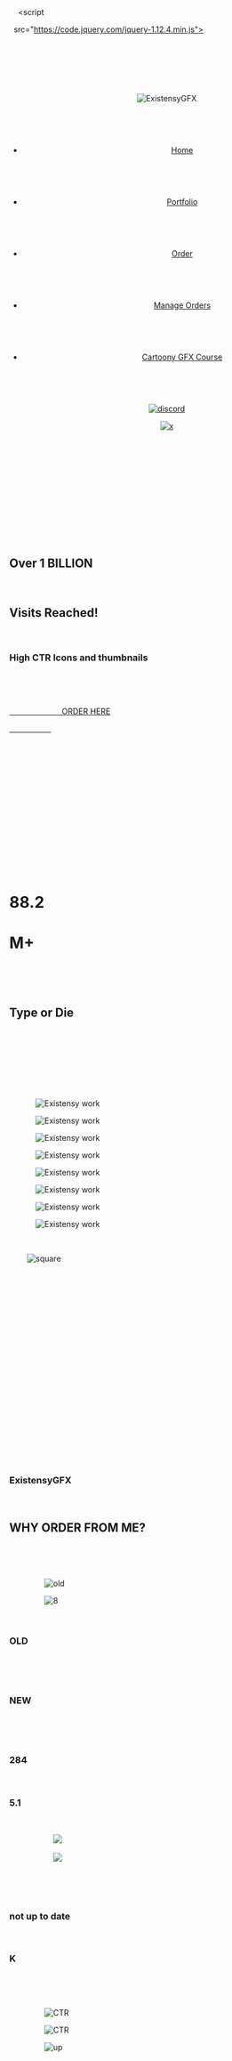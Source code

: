 

<!DOCTYPE html>

<html lang="en">

<head>

    <meta charset="UTF-8">

    <meta name="viewport" content="width=device-width, initial-scale=1.0">

    <title>ExistensyGFX</title>

    <link rel="icon" href="img/favicon.ico" type="image/icon type">

    <link rel="stylesheet" href="style.css">

    <script src="script.js"></script>  

    <script

  src="https://code.jquery.com/jquery-1.12.4.min.js"></script>

</head>

<body>

        <div class="everything">

        <header class="sticky" id="myHeader">

            <nav>

                <img src="img/EXISTENSY.png" alt="ExistensyGFX" class="logo">

                <ul>

                    <li>

                        <a href="#" class="line">Home</a>

                    </li>

                    <li>

                        <a href="#" class="hoverr">Portfolio</a>

                    </li>

                    <li>

                        <a href="#" class="hoverr">Order</a>

                    </li>

                    <li>

                        <a href="#" class="hoverr big">Manage Orders</a>

                    </li>

                    <li>

                        <a href="#" id="course" class="hoverr">Cartoony GFX Course</a>

                    </li>

                </ul>

                <a href="https://discord.gg/BaPADtmkdg"><img src="img/discord logo white.png" alt="discord" class="discord" id="big-btnd"></a>

                <a href="https://twitter.com/ExistensyGFX"><img src="img/x white.png" alt="x" class="x" id="big-btnx"></a>

            </nav>

        </header>

        <section class="home">

            <div class="home-content">

                <h1>Over <span class="bold">1 BILLION</span></h1>

                <h1>Visits Reached!</h1>

                <div class="container"><h3>High CTR Icons and thumbnails</h3></div>

                <div class="btn-box card">

                    <a href="#">

                        ORDER HERE

                    </a>

                </div>

            </div>

        </section>

        <div class="containeer">

            <div class="card">

                <div class="content">

                    <div class="counter-text">

                        <h1 class="counter">88.2</h1><h1 class="M">M+</h1>

                    </div>

                    <h2>Type or Die</h2>

                </div>

            </div>

        </div>

        <div class="exiicons">

            <img src="img/img1.png" alt="Existensy work" class="img1">

            <img src="img/img2.png" alt="Existensy work" class="img2">

            <img src="img/img3.png" alt="Existensy work" class="img3">

            <img src="img/img4.png" alt="Existensy work" class="img4">

            <img src="img/img5.png" alt="Existensy work" class="img5 loop-img">

            <img src="img/img6.png" alt="Existensy work" class="img6">

            <img src="img/img7.png" alt="Existensy work" class="img7">

            <img src="img/img8.png" alt="Existensy work" class="img8">

        </div>

        <img src="img/square.png" alt="square" class="cut-square">

        <div class="radial-line" style="width: 100%; height: 2px;"></div>

        <script type="text/javascript" src="vanilla-tilt.js"></script>

        <script>

            VanillaTilt.init(document.querySelector(".card"), {

        max: 25,

        speed: 400

    });

        </script>

        <script src="http://cdnjs.cloudflare.com/ajax/libs/waypoints/2.0.3/waypoints.min.js"></script>

        <script src="jquery.counterup.min.js"></script>

        <script>

        jQuery(document).ready(function($){

            $('.counter').counterUp({

    delay: 10.2,

    time: 2000

});

        });

        </script>

                <script>

                    jQuery(document).ready(function($){

                        $('.counter2').counterUp({

                delay: 12.1,

                time: 1500

            });

                    });

                    </script>

        </div>

        <section class="cut-part">

            <section class="question-order reveal">

                <h1 class="question-text1">ExistensyGFX</h1>

                <h2 class="question-text2">WHY ORDER FROM ME?</h2>

            </section>

            <section class="CTRincrease-img reveal">

                <img src="img/old.png" alt="old" class="ccu-img-1">

                <img src="img/img8.png" alt="8" class="ccu-img-2">

                <h1 class="old">OLD</h1>

                <div class="neew">

                    <h1>NEW</h1>

                </div>

                <h1 class="old-ccu">284</h1>

                <h1 class="new-ccu counter2">5.1</h1>

                <div class="ccu-icons">

                    <img src="img/CCU.png" id="ccu1">

                    <img src="img/CCU.png" id="ccu2">

                </div>

                <h1 id="ccu-under">not up to date</h1>

                <h1 class="CCU-K">K</h1>

            </section>

            <section class="CTR-show reveal">

                <img src="img/CTR background.png" alt="CTR" class="CTR-back">

                <img src="img/CTR _.png" alt="CTR" class="CTR-front">

                <img src="img/increase vector.png" alt="up" class="increase">

            </section>

            <section class="reveal">

                <img src="img/sketches.png" alt="Sketch" class="CTR-sketch">

            </section>

            <section class="Increase-CCU-p reveal">

                <img src="img/CCU Circle.png" alt="ccu" class="CCU-circle">

                <h1 class="CCU-h1">Increase CCU</h1>

                <p class="CCU-p">My icons can potentially <span class="CCU-p-bold">increase</span> CCU, a good <br>icon is extremely important for growing your<br> CCU.</p>

                <p class="CCU-p2">Game Example: Type or Die</p>

            </section>

            <section class="High-CTR-p reveal">

                <img src="img/CTR Circle.png" alt="ccu" class="CTR-circle">

                <h1 class="CTR-h1">High CTR</h1>

                <p class="CTR-p">My icons have proven to have <span class="CTR-p-bold">High CTR</span>, countless <br> frontpage developers have used me for their games</p>

            </section>

            <section class="Sketch-p reveal">

                <img src="img/Sketch Circle.png" alt="ccu" class="Sketch-Circle">

                <h1 class="Sketch-h1">Sketch</h1>

                <p class="Sketch-p1">Before getting started on your order, I create <br> a sketch to make sure you're getting <span>exactly <br>what you want.</span></p>

                <p class="Sketch-p2">Up to 3 <span class="Sketch-p2-bold">Unique</span> Sketches</p>

            </section>

            <section class="button-content reveal">

                <div class="btn-box2 card">

                    <a href="#">

                        ORDER HERE

                    </a>

                </div>

            </section>

            <div class="radial-line2" style="width: 100%; height: 2px;"></div>

            <!--Review-->

            <div id="page" class="site">

                <div class="container2">

                    <div class="testi">

                        <div class="headd">

                            <h3>Test</h3>

                            <p>"I ordered an icon for my game Type or Die and recieved it <br> the next day. Looks way better than what I had before. After <br> updating the icon I notired an immediate uptick in players. <br> Would recommend and will use it again."</p>

                        </div>

                        <div class="contenu">

                            <ul>

                                <li>

                                    <div class="wrapping">

                                        <div class="thumbnail">

                                            <img src="img/skin.png" alt="skin">

                                        </div>

                                        <div class="aside">

                                            <p>blzfzefozeopzeop</p>

                                            <div class="name">

                                                <h4>Pers</h4>

                                                <p>Dev ;))</p>

                                            </div>

                                        </div>

                                    </div>

                                </li>

                            </ul>

                        </div>

                    </div>

                </div>

            </div>

        </section>

</body>

</html>

CSS :
@import url('https://fonts.googleapis.com/css2?family=Poppins:wght@100;200;300;400;500;600;700;800;900&family=Tilt+Warp&display=swap');

  

*,

*::before,

*::after {

    padding: 0;

    margin: 0;

    box-sizing: border-box;

}

  

html {

    scroll-behavior: smooth;

    position: relative;

    width: 100%;

    height: 200vh;

    overflow-x: hidden;

    background: radial-gradient(ellipse at bottom, #1b2735 0%, #090a0f 100%);

}

  

::-webkit-scrollbar {

    width: 10px;

}

  

::-webkit-scrollbar-track {

    background: #10161f;

}

  

::-webkit-scrollbar-thumb {

    background: linear-gradient(

        transparent,

        rgba(255,255,255, 0.3)

    );

    border-radius: 5px;

    backdrop-filter: blur(10px);

    /*box-shadow:

    0 0 10px #58606b,

    0 0 40px #58606b,

    0 0 80px #58606b,

    0 0 120px #58606b;*/

}

  

/*html:before {

    content: '';

    position: absolute;

    bottom: 0;

    left: 0;

    width: 100%;

    height: 2300px;

    background: radial-gradient(ellipse at bottom, #10161f 0%, #090a0f 100%);

    clip-path: polygon(0 55%, 100% 46%, 100% 100%, 0% 100%);

}*/

  
  

body {

    font-family: 'Poppins', sans-serif;

}

  

/*header {

    width: 100%;

    border-bottom: 1px solid rgba(255, 255, 255, 0.1);

}*/

  

.logo {

    width: 150px;

    margin-left: -25px;

  }

  

.x {

    width: 20px;

    margin-left: -150px;

    cursor: pointer;

}

  

.discord {

    width: 27px;

    margin-right: -215px;

    cursor: pointer;

}

header {

    width: 100%;

  }

  
  

header nav {

    max-width: 1400px;

    margin: 0 auto;

    padding: 0 2rem;

    margin-top: 30px;

    display: flex;

    justify-content: space-between;

    align-items: center;

  }

header ul {

    display: flex;

    list-style: none;

    align-items: center;

    margin: 0;

    padding: 0;

  }

  
  

header a:after {

    content: "";

    position: absolute;

    width: 90%;

    height: 1px;

    bottom: -8.5px;

    left: 0;

    background-color: #ffff;

    border-radius: 10px;

    transform: scaleX(0);

    transition: transform 0.5s ease-out;

}

header a:hover:after {

    transform: scaleX(0);

    transform-origin: center;

    align-content: center;

    width: 90%;

    height: 1px;

    bottom: -8.5px;

}

  
  

#course {

    font-weight: 700;

    text-shadow: 0 0 5px rgba(255, 255, 255, 0.8), 0 0 30px #fff;

}

header a {

    text-decoration: none;

    color: white;

    padding: 0 1.5rem;

    font-weight: 300;

    font-size: 0.9rem;

    position: relative;

  }

.big {

    font-size: 0.83rem;

    transition: font-size 0.3s ease-in-out;

  }

.big:hover {

    font-size: 0.95rem;

  }

  

#big-btnd {

    transition: width 0.2s ease-in-out;

  }

#big-btnd:hover {

    width: 35px;

  }

  

  #big-btnx {

    transition: width 0.3s ease-in-out;

  }

#big-btnx:hover {

    width: 29px;

  }

  

/* Add these styles to your existing CSS */

  

.sticky {

    position: sticky;

    top: 0;

    background-color: transparent; /* Initially transparent */

    z-index: 100;

    margin-top: 15px;

    transition: background-color 0.3s ease-in-out;

    padding-bottom: 3.5px;

}

  

.sticky.scrolled {

    background-color: rgba(14, 18, 26, 0.5);

    backdrop-filter: blur(10px);

    border-bottom: 1px solid rgba(255, 255, 255, 0.1);

}

  

.sticky nav {

    max-width: 1400px;

    margin: 0 auto;

    padding: 0 2rem;

}

  

  

.hoverr {

    display: inline-block;

    padding-bottom: 0.25rem;

    position: relative;

    text-decoration: none;

}

  

.hoverr::after {

    content: "";

    position: absolute;

    left: 0;

    bottom: -8.5px;

    width: 90%;

    height: 1px;

    background-color: white;

    transform: scaleX(0);

    transition: transform 0.25s ease-out;

}

  

.hoverr:hover::after {

    transform: scaleX(1);

}

  

.line {

    text-decoration: none;

    position: relative;

    color: white;

}

  

.line::before {

    content: "";

    position: absolute;

    width: 50%;

    height: 2px;

    bottom: -12px;

    border-radius: 5px;

    left: 23px;

    background-color: white; /* Color of the underline */

    transform: scaleX(1);

    transform-origin: bottom left;

    transition: 0.25s ease-out; /* Remove the transition effect */

}

  

.home {

    color: #fff;

    height: 100vh;

    display: flex;

    align-items: center;

    padding: 0 10%;

}

  

.home-content {

    max-width: 600px;

    margin-top: 150px;

    position: relative;

    left: -130px;

}

  

.home-content h1 {

    font-size: 70px;

    font-weight: normal;

}

  

.bold {

    font-size: 75px;

    font-weight: bolder;

}

  

.container {

    display: inline-block;

}

  

.home-content h3 {

    font-size: 18px;

    font-weight: normal;

    color: #949597;

    border-right: 2px solid;

    width: 100%;

    white-space: nowrap;

    overflow: hidden;

    margin: 20px 0 40px;

    animation:

        typing 5s 1,

        cursor .4s step-end infinite alternate;

}

  

@keyframes cursor {

    50% {border-color: transparent;}

}

  

@keyframes typing {

    0% {

        width: 0;

    }

    40% {

        width: 0;

    }

    100% {

        width: 100%;

    }

}

  

.home-content .btn-box {

    display: flex;

    justify-content: space-between;

    width: 400px;

    height: 60px;

}

  

.btn-box a {

    display: inline-flex;

    justify-content: center;

    align-items: center;

    width: 240px;

    height: 100%;

    background: rgba(169, 13, 248, 1);

    border: 2px solid rgb(169, 13, 248, 1);

    border-radius: 10px;

    font-size: 19px;

    color: white;

    text-decoration: none;

    font-weight: 600;

    letter-spacing: 1px;

    overflow: hidden;

    backdrop-filter: blur(5px);

    box-shadow:

    0 0 15px #a90df8,

    0 0 50px rgb(0, 0, 0, 0.3);

    transition: background 0.3s, transform 0.3s, box-shadow 0.3s ease;

}

  
  

.btn-box a:hover {

    background-color: #ba31ff;

    box-shadow:

    0 0 10px #b01ef8,

    0 0 40px #b01ef8,

    0 0 80px #b01ef8,

    0 0 120px #b01ef8;

    transition-delay: 0.2s;

    transform: scale(1.1);

}

  
  
  

.home {

    color: #fff;

    height: 100vh;

    display: flex;

    align-items: center;

    padding: 0 10%;

    position: relative;

    margin-top: -125px;

    left: 150px;

}

  

.exiicons {

    display: flex;

    align-items: center;

    margin-top: 135px;

}

  
  
  

.exiicons img {

    width: 170px;

    height: auto;

    transform: translateY(-60px);

}

  
  

.exiicons .img5 {

    position: absolute;

    margin-top: -1400px;

    right: 585px;

    filter: blur(0.9px);

    overflow: hidden;

    background-clip: content-box;

    transition: filter 0.3s, animation;

}

  

.exiicons .img7 {

    position: absolute;

    margin-top: -1250px;

    right: 800px;

    filter: blur(0.9px);

    overflow: hidden;

    background-clip: content-box;

    transition: filter 0.3s;

}

  

.exiicons .img6 {

    position: absolute;

    margin-top: -1250px;

    right: 380px;

    filter: blur(0.9px);

    overflow: hidden;

    background-clip: content-box;

    transition: filter 0.3s;

}

  

.exiicons .img8 {

    position: absolute;

    margin-top: -1010px;

    right: 590px;

    background-clip: content-box;

    filter: drop-shadow(0 0 5px #F59A02) drop-shadow(0 0 100px #F59A02);

    overflow: hidden;

    animation: changeGlowColor 10s infinite;

}

  

@keyframes changeGlowColor {

    0% {

        filter: drop-shadow(0 0 5px #f72f7c) drop-shadow(0 0 100px #f72f7c);

    }

    25% {

        filter: drop-shadow(0 0 5px #F59A02) drop-shadow(0 0 100px #F59A02);

    }

    50% {

        filter: drop-shadow(0 0 5px #2f9df7) drop-shadow(0 0 100px #2f9df7);

    }

    75% {

        filter: drop-shadow(0 0 5px #f11a1a) drop-shadow(0 0 100px #f11a1a);

    }

    100% {

        filter: drop-shadow(0 0 5px #f72f7c) drop-shadow(0 0 100px #f72f7c);

    }

}

  
  

.exiicons .img4 {

    position: absolute;

    margin-top: -860px;

    right: 380px;

    filter: blur(0.9px);

    overflow: hidden;

    background-clip: content-box;

    transition: filter 0.3s;

}

  

.exiicons .img2 {

    position: absolute;

    margin-top: -860px;

    right: 800px;

    filter: blur(0.9px);

    overflow: hidden;

    background-clip: content-box;

    transition: filter 0.3s;

}

  

.exiicons .img1 {

    position: absolute;

    margin-top: -475px;

    right: 800px;

    filter: blur(0.9px);

    overflow: hidden;

    background-clip: content-box;

    clip-path: polygon(1% 0, 100% 0, 100% 58%, 0 68.5%);

    transition: filter 0.3s;

}

  

.exiicons .img3 {

    position: absolute;

    margin-top: -625px;

    right: 590px;

    filter: blur(0.9px);

    overflow: hidden;

    background-clip: content-box;

    clip-path: polygon(1% 0, 100% 0, 100% 88.5%, 0 99.5%);

    transition: filter 0.3s;

}

  

.exiicons .img1:hover {

    filter: blur(0px);

    transition-delay: 0.2s;

}

  

.exiicons .img2:hover {

    filter: blur(0px);

    transition-delay: 0.2s;

}

  

.exiicons .img3:hover {

    filter: blur(0px);

    transition-delay: 0.2s;

}

  

.exiicons .img4:hover {

    filter: blur(0px);

    transition-delay: 0.2s;

}

  

.exiicons .img5:hover {

    filter: blur(0px);

    transition-delay: 0.2s;

}

  

.exiicons .img6:hover {

    filter: blur(0px);

    transition-delay: 0.2s;

}

  

.exiicons .img7:hover {

    filter: blur(0px);

    transition-delay: 0.2s;

}

  

.containeer {

    position: relative;

    display: flex;

    justify-content: center;

    max-width: 1200x;

    flex-wrap: wrap;

    z-index: 1;

}

  

.containeer .card .content h1, h2{

    text-align: center;

    margin-top: 10px;

}

  

.containeer .card {

    position: absolute;

    width: 140px;

    height: 60px;

    margin: -390px;

    margin-left: 260px;

    box-shadow: 20px 20px 50px rgba(0, 0, 0, 0.5);

    border-radius: 15px;

    background: rgba(255, 255, 255,0.8);

    overflow: hidden;

    display: flex;

    justify-content: center;

    align-items: center;

    border-top: 1px solid rgba(255, 255, 255, 0.5);

    border-left: 1px solid rgba(255, 255, 255, 0.5);

    backdrop-filter: blur(5px);

}

  

.containeer .card .content {

    padding: 20px;

    text-align: center;

}

  

.containeer .card .content h1 {

    font-size: 23px;

    font-weight: 3000;

    margin-top: 0px;

    color: #0C0F16;

}

  

.containeer .card .content .counter-text {

    display: flex;

    align-items: center;

    justify-content: center;

}

  

.containeer .card .content .counter-text h1 .M {

    font-family: 'Poppins', sans-serif;

    font-size: 23px;

    font-weight: 300;

    margin-top: 0px;

    color: #0C0F16;

}

  
  

.containeer .card .content h2 {

    font-size: 12px;

    font-weight: normal;

    margin-top: -7px;

    color: #0C0F16;

}

  

h1 .bold {

    color: transparent;

    -webkit-text-stroke: 0.8px #fff;

    background: url(img/back.png);

    -webkit-background-clip: text;

    background-position: 0 0;

    animation: back 20s linear infinite;

}

  

@keyframes back {

    100% {

        background-position: 2000px 0;

    }

}

  

/*.cut-square {

    width: 100%;

    height: 6px;

    position: absolute;

    margin-top: -0px;

    right: 0px;

    overflow: hidden;

    background-clip: content-box;

    transition: filter 0.3s;

}*/

  

.radial-line {

    background-image: radial-gradient(circle, #fff 23%, #0B0D13);

    box-sizing: border-box;

    margin-top: -1075px;

    transform: rotate(-6.15deg);

    animation: fadee 1s ease-in;

    z-index: 9999;

    transform-origin: left;

}

  
  

@keyframes fadee {

    0% {

        width: 0;

        opacity: 0;

    }

    50% {

        width: 50%;

        opacity: 50%;

    }

    100% {

        width: 100%;

        opacity: 100%;

    }

}

  
  
  

.loop-image {

    position: absolute;

    width: 100%;

    opacity: 1;

    transition: opacity 1s ease-in-out;

}

  

.loop-image {

    position: absolute;

    width: 100%;

    opacity: 1;

    transition: opacity 5s ease-in-out; /* Adjust the transition duration as needed */

}

  
  

.cut-part {

    width: 100%;

    margin-top: -100px;

    height: 3000px;

    background: radial-gradient(ellipse at bottom, #090a0f 0%,  #10161f 100%);

    clip-path: polygon(0 6.67%, 100% -0.20%, 100% 100%, 0% 100%);

}

  

.question-order {

    display: flex;

    flex-direction: column;

    align-items: center;

    justify-content: center;

    height: 100vh;

}

  

.question-text1 {

    text-align: center;

    margin: 10px;

    color: #3F4143;

    font-weight: 300;

    margin-top: -150px;

}

  

.question-text2 {

    text-align: center;

    font-size: 60px;

    color: white;

    font-weight: 540;

    margin-top: -10px;

    letter-spacing: -1px;

}

  
  
  

.ccu-img-1 {

    width: 135px;

    height: auto;

    margin-left: 500px;

}

  

.ccu-img-2 {

    width: 135px;

    height: auto;

    margin-left: 70px;

    margin-top: 30px;

}

  

.CTRincrease-img {

    margin-top: -400px;

}

  

.old {

    color: #5B5C5E;

    margin-top: -193px;

    font-size: 23px;

    font-weight: 540;

    margin-left: 543px;

}

  

.neew {

    color: #05D41A;

    position: relative;

    margin-top: -38px;

    font-size: 23px;

    font-weight: 540;

    margin-left: 750px;

    text-shadow: 0 0 5px #05D41A, 0 0 30px #05D41A;

}

  

.old-ccu {

    color: #5B5C5E;

    position: relative;

    margin-top: 159px;

    font-size: 20px;

    font-weight: 540;

    margin-left: 554px;

}

  

.new-ccu {

    color: #fff;

    position: relative;

    margin-top: -28.5px;

    font-size: 20px;

    position: absolute;

    font-weight: 540;

    margin-left: 767px;

}

  

.CCU-K {

    color: #fff;

    position: relative;

    margin-top: -2.5px;

    font-size: 20px;

    position: absolute;

    font-weight: 537;

    margin-left: 798px;

}

  

.ccu-icons {

    margin-top: -27.4px;

    height: auto;

  

}

  

#ccu1 {

    position: absolute;

    margin-left: 533px;

    height: auto;

    width: 16px;

    opacity: 0.3;

    filter: saturate(50%);

}

  

#ccu2 {

    position: absolute;

    margin-top: 2.5px;

    height: auto;

    width: 16px;

    margin-left: 746px;

}

  

#ccu-under {

    color: #3f4246;

    position: absolute;

    margin-left: 745px;

    margin-top: 28.5px;

    font-size: 9px;

    font-weight: 500;

}

  

.CTR-back {

    height: auto;

    width: 300px;

    margin-top: 180px;

    margin-left: 535px;

    transition: 0.6 ease;

}

  

.CTR-front {

    position: relative;

    height: auto;

    width: 350px;

    top: -37px;

    left: -330px;

    filter: drop-shadow(0 0 10px #13C608)

            drop-shadow(0 0 70px #13C608);

}

  

.increase {

    position: relative;

    height: auto;

    width: 150px;

    left: -580px;

    top: -100px;

    transition: 0.6 ease;

    filter: opacity(0.5)

            drop-shadow(0 0 15px #000);

}

  

.CTR-sketch {

    position: relative;

    height: auto;

    width: 420px;

    top: 140px;

    left: 475px;

}

  
  

/* 1 */

.Increase-CCU-p {

    margin-top: -1000px;

    margin-left: 1000px;

}

  

.CCU-circle {

    height: auto;

    position: absolute;

    width: 75px;

    margin-top: 20px;

}

  

.CCU-h1 {

    color: white;

    position: absolute;

    margin-top: 40px;

    margin-left: 97px;

    font-size: 30px;

    font-weight: 600;

}

  

.CCU-p {

    color: white;

    position: absolute;

    margin-top: 120px;

    margin-left: 5px;

    font-size: 13px;

    font-weight: 400;

}

  

.CCU-p-bold {

    font-weight: 600;

    transition: 0.5s ease;

}

  

.CCU-p-bold:hover {

    font-size: 17px;

}

  
  

/* --- */

  

.CCU-p2 {

    color: #4e4e4e;

    position: absolute;

    margin-top: 230px;

    margin-left: 5px;

    font-size: 13px;

    font-weight: 400;

  

}

  
  

/* 2 */

.High-CTR-p {

    margin-top: 400px;

    margin-left: 1000px;

    align-items: normal;

}

  

.CTR-circle {

    height: auto;

    position: absolute;

    width: 75px;

    margin-top: 20px;

}

  

.CTR-h1 {

    color: white;

    position: absolute;

    margin-top: 40px;

    margin-left: 97px;

    font-size: 30px;

    font-weight: 600;

}

  

.CTR-p {

    color: white;

    position: absolute;

    margin-top: 120px;

    margin-left: 5px;

    font-size: 13px;

    font-weight: 400;

}

  

.CTR-p-bold {

    font-weight: 600;

    transition: 0.5s ease;

}

  

.CTR-p-bold:hover {

    filter: blur(0.5px);

}

  
  

/* --- */

  

/* 3 */

.Sketch-p {

    margin-top:750px;

    margin-left: 1000px;

    align-items: normal;

}

  

.Sketch-Circle {

    height: auto;

    position: absolute;

    width: 75px;

    margin-top: 20px;

}

  

.Sketch-h1 {

    color: white;

    position: absolute;

    margin-top: 40px;

    margin-left: 97px;

    font-size: 30px;

    font-weight: 600;

}

  

.Sketch-p1 {

    color: white;

    position: absolute;

    margin-top: 120px;

    margin-left: 5px;

    font-size: 13px;

    font-weight: 400;

}

  
  

/* --- */

  

.Sketch-p2 {

    color: #727272;

    position: absolute;

    margin-top: 230px;

    margin-left: 5px;

    font-size: 13px;

    font-weight: 400;

  

}

  
  

.Sketch-p2-bold {

    font-weight: 600;

    transition: color .3s ease-in-out;

    -moz-transition: color .3s ease-in-out;

}

  

.Sketch-p2-bold:hover {

    -webkit-animation: zomg 0.5s infinite;

    animation: zomg 0.5s infinite;

}

  @-webkit-keyframes zomg {

    0%, 100% { color: #7ccdea; }

    16%      { color: #0074d9; }

    32%      { color: #2ecc40; }

    48%      { color: #ffdc00; }

    64%      { color: #b10dc9; }

    80%      { color: #ff4136; }

  }

  @keyframes zomg {

    0%, 100% { color: #7ccdea; }

    16%      { color: #0074d9; }

    32%      { color: #2ecc40; }

    48%      { color: #ffdc00; }

    64%      { color: #b10dc9; }

    80%      { color: #ff4136; }

}

  
  

.button-content .btn-box2 {

    display: flex;

    justify-content: space-between;

    width: 400px;

    height: 60px;

    top: 100px;

    left: 300px;

}

  

.btn-box2 a {

    display: inline-flex;

    justify-content: center;

    align-items: center;

    position: relative;

    left: 850px;

    top: 500px;

    width: 240px;

    height: 100%;

    background: rgba(169, 13, 248, 1);

    border: 2px solid rgb(169, 13, 248, 1);

    border-radius: 10px;

    font-size: 19px;

    color: white;

    text-decoration: none;

    font-weight: 600;

    letter-spacing: 1px;

    overflow: hidden;

    backdrop-filter: blur(5px);

    box-shadow:

    0 0 15px #a90df8,

    0 0 50px rgb(0, 0, 0, 0.3);

    transition: background 0.3s, transform 0.3s, box-shadow 0.3s ease;

}

  
  

.btn-box2 a:hover {

    background-color: #ba31ff;

    box-shadow:

    0 0 10px #b01ef8,

    0 0 40px #b01ef8,

    0 0 80px #b01ef8,

    0 0 120px #b01ef8;

    transition-delay: 0.2s;

    transform: scale(1.1);

}

  

.radial-line2{

    background-image: radial-gradient(circle, #fff 23%, #0B0D13);

    box-sizing: border-box;

    margin-top: 580px;

    transform: rotate(0deg);

    width: 100%;

    height: 2px;

    opacity: 100%;

    animation: fade 1s ease-in;

}

  

@keyframes fade {

    0% {

        width: 0;

        opacity: 0;

    }

    50% {

        width: 50%;

        opacity: 50%;

    }

    100% {

        width: 100%;

        opacity: 100%;

    }

}

  

.reveal{

    position: relative;

    transform: translateY(150px);

    opacity: 0;

    transition: all 0.7s ease;

}

  

.reveal.actived {

    transform: translateY(0px);

    opacity: 1;

}

  

.site {

    height: 100vh;

    display: flex;

    align-items: center;

    justify-content: center;

}

  

.container {

    max-width: 110px;

    width: 100%;

    padding: 0 30px;

    margin: 0 auto;

}

  

.testi {

    max-width: 900px;

    margin: 0 auto;

}

  

.testi .head {

    text-align: center;

    margin-bottom: 60px;

}

  

.testi .head h3 {

    font-size: 34px;

    font-weight: 800;

}

  

.testi .wrapping {

    display: flex;

    flex-direction: column;

    align-items: center;

    gap: 60px;

    padding: 30px 0;

}

  
  
  

.testi .thumbnail {

    width: 150px;

    height: 150px;

    position: relative;

    flex-shrink: 0;

}

  

.testi .thumbnail img {

    object-fit: cover;

    width: 100%;

    height: 100%;

}

  

.testi .thumbnail::before {

    content: '';

    position: absolute;

    bottom: 0;

    left: 0;

    width: calc(100% + 30px);

    height: calc(100% + 10px);

    background-color: blue;

}

  
  

@media screen and (min-width: 768px) {

    .testi .wrapper {

        flex-direction: row;

        padding: 30px 100px;

    }

    .testi .thumbnail {

        width: 200px;

        height: 200px;

    }

}